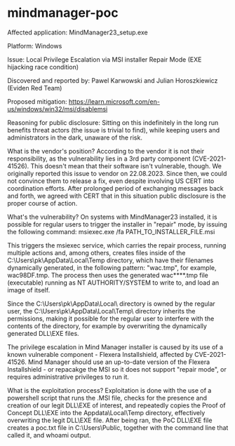 # mindmanager-poc

Affected application: MindManager23_setup.exe

Platform: Windows

Issue: Local Privilege Escalation via MSI installer Repair Mode (EXE hijacking race condition) 

Discovered and reported by: Pawel Karwowski and Julian Horoszkiewicz (Eviden Red Team)


Proposed mitigation:
https://learn.microsoft.com/en-us/windows/win32/msi/disablemsi

Reasoning for public disclosure: 
Sitting on this indefinitely in the long run benefits threat actors (the issue is trivial to find), while keeping users and administrators in the dark, unaware of the risk.

What is the vendor's position? 
According to the vendor it is not their responsibility, as the vulnerability lies in a 3rd party component (CVE-2021-41526). This doesn't mean that their software isn't vulnerable, though.
We originally reported this issue to vendor on 22.08.2023. Since then, we could not convince them to release a fix, even despite involving US CERT into coordination efforts. After prolonged period of exchanging messages back and forth, we agreed with CERT that in this situation public disclosure is the proper course of action.

What's the vulnerability?
On systems with MindManager23 installed, it is possible for regular users to trigger the installer in "repair" mode, by issuing the following command:
msiexec.exe /fa PATH_TO_INSTALLER_FILE.msi

This triggers the msiexec service, which carries the repair process, running multiple actions and, among others, creates files inside of the C:\Users\pk\AppData\Local\Temp directory, which have their filenames dynamically generated, in the following pattern: "wac<four random letters or numbers>.tmp", for example, wac98DF.tmp.
The process then uses the generated wac****.tmp file (executable) running as NT AUTHORITY/SYSTEM to write to, and load an image of itself.

Since the C:\Users\pk\AppData\Local\ directory is owned by the regular user, the C:\Users\pk\AppData\Local\Temp\ directory inherits the permissions, making it possible for the regular user to interfere with the contents of the directory, for example by overwriting the dynamically generated DLL\EXE files.

The privilege escalation in Mind Manager installer is caused by its use of a known vulnerable component - Flexera Installshield, affected by CVE-2021-41526. Mind Manager should use an up-to-date version of the Flexera Installshield - or repacakge the MSI so it does not support "repair mode", or requires administrative privileges to run it.

What is the exploitation process?
Exploitation is done with the use of a powershell script that runs the .MSI file, checks for the presence and creation of our legit DLL\EXE of interest, and repeatedly copies the Proof of Concept DLL\EXE into the Appdata\Local\Temp directory, effectively overwriting the legit DLL\EXE file. After being ran, the PoC DLL\EXE file creates a poc.txt file in C:\Users\Public, together with the command line that called it, and whoami output.


